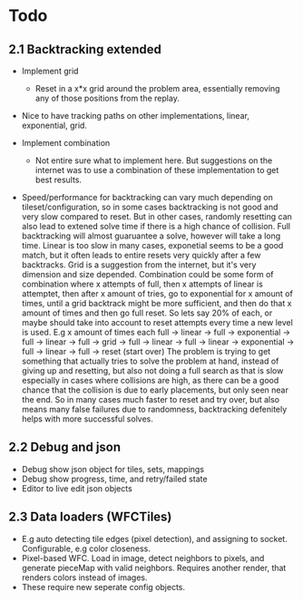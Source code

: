 # Todo

## 2.1 Backtracking extended
- Implement grid
  - Reset in a x*x grid around the problem area, essentially removing any of those positions from the replay.
- Nice to have tracking paths on other implementations, linear, exponential, grid.
- Implement combination
  - Not entire sure what to implement here. But suggestions on the internet was to use a combination of these implementation to get best results.

- Speed/performance for backtracking can vary much depending on tileset/configuration, so in some cases backtracking is not good and very slow compared to reset. But in other cases, randomly resetting can also lead to extened solve time if there is a high chance of collision. Full backtracking will almost guaruantee a solve, however will take a long time. Linear is too slow in many cases, exponetial seems to be a good match, but it often leads to entire resets very quickly after a few backtracks. Grid is a suggestion from the internet, but it's very dimension and size depended. Combination could be some form of combination where x attempts of full, then x attempts of linear is attemptet, then after x amount of tries, go to exponential for x amount of times, until a grid backtrack might be more sufficient, and then do that x amount of times and then go full reset.
So lets say 20% of each, or maybe should take into account to reset attempts every time a new level is used.
E.g x amount of times each
full -> linear -> full -> exponential -> full -> linear -> full -> grid -> full -> linear -> full -> linear -> exponential -> full -> linear -> full -> reset (start over)
The problem is trying to get something that actually tries to solve the problem at hand, instead of giving up and resetting, but also not doing a full search as that is slow especially in cases where collisions are high, as there can be a good chance that the collision is due to early placements, but only seen near the end. So in many cases much faster to reset and try over, but also means many false failures due to randomness, backtracking defenitely helps with more successful solves.

## 2.2 Debug and json
- Debug show json object for tiles, sets, mappings
- Debug show progress, time, and retry/failed state
- Editor to live edit json objects

## 2.3 Data loaders (WFCTiles)
- E.g auto detecting tile edges (pixel detection), and assigning to socket. Configurable, e.g color closeness.
- Pixel-based WFC. Load in image, detect neighbors to pixels, and generate pieceMap with valid neighbors. Requires another render, that renders colors instead of images.
- These require new seperate config objects.